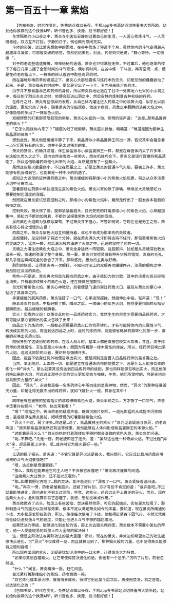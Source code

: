 # 第一百五十一章 紫焰
        【告知书友，时代在变化，免费站点难以长存，手机app多书源站点切换看书大势所趋，站长给你推荐的这个换源APP，听书音色多、换源、找书都好使！】
       与世隔绝的小山谷之中，萧炎与小医仙安静的过着自己的生活，一人苦心修炼斗气，一人苦研毒经，双方互不打扰，宁静的日子，倒也颇为悠闲充实。
       斗师的突破，远比萧炎想象中的困难，在谷中修炼了将近半个月，虽然体内的斗气变得越来越雄浑与凝聚，可那股突破的感觉，依然迟迟未到，对此，药老则只是说，“静心等待，一切随缘 ”。
       对于药老这些遮遮掩掩，神神秘秘的话语，萧炎也只得满脸无奈，不过事后，他也逐渐的停下了每日几乎占据了全部时间的斗气修炼，偶尔有时间，在谷中练一下斗技，再有空闲一点，便是在药老的指点下，一株株的辨认着谷中那些奇异药材。
       而在遍地珍稀药草的诱惑之下，萧炎心头那想要练习炼药术的念头，却是忽然的蠢蠢欲动了起来，于是，萧炎每天的时间中，便又是分出了一小半，专门用来练习炼药术。
       由于并不想暴露自己炼药师的身份，所以萧炎将地址选在了谷中一处离地六七米的小山洞之中，每日到了烈日炎炎之时，他便会跃进山洞之中，然后安静的炼制着各种初级的丹药。
       在炼丹之时，萧炎有些惊异的发现，从自己体内灌注进入药鼎之中的淡黄火焰，似乎比以前的温度，更加炽热了许多，随着萧炎的仔细观察，他这才察觉，药鼎之中翻腾的淡黄火焰之中，好像隐隐的多出了一抹紫色火焰…
       双眼愣愣的盯着那若隐若现的紫焰，萧炎心头猛的一动，惊愕的轻声道: “这是…那紫晶翼狮王的紫火？”
       “它怎么跑我体内来了？”疑惑的眨了眨眼睛，萧炎眉头微皱，喃喃道：“难道是因为那伴生紫晶源的缘故？”
       想到此处，萧炎倒是缓缓平静了下来，紫晶源与小紫晶翼狮王同出一源，若说其中会蕴含着一点它们所特有的火焰，也并不是太过稀奇的事。
       萧炎的猜测，的确并没错，伴生紫晶源与小紫晶翼狮王一样，都是在母兽体内呆了许多年，在这般久而久之之下，其内自然会吸收一些紫火，而在机缘巧合下，萧炎又是误打误撞将紫晶源吃了，所以这借助着药鼎催化出来的火焰，自然是拥有了一些紫火。
       虽然这些紫火数量颇小，不过在质量之上，却是比萧炎的普通斗气火焰，要强上许多，萧炎能够有机会得到它，也能算是一种不小的机遇了。
       感知之力逐渐的延伸进药鼎之中，萧炎缓缓的将那缕小小的紫色火焰包裹，将之从众多淡黄火焰中分离而出。
       望着那缕在药鼎中单独摇曳生姿的紫色火焰，萧炎兴奋的舔了舔嘴，继续加大灵魂感知力，想要控制它温度的涨幅。
       然而就在萧炎尝试想要控制之时，那缕小小的紫色火焰中，竟然是传出了一股发自本能般的抗拒之意。
       控制失败，萧炎愣了愣，旋即紧皱着眉头，目光死死的盯着那缕小小的紫色火焰，心神越加集中，感知力不断的加强着，不断的试探着紫色火焰抗拒的底线。
       虽然紫色火焰颇为强横与桀骜，不过萧炎并不担心，不管如何说，它现在也是无主之物，萧炎有信心将之慢慢的占据！
       药鼎之中，萧炎与紫色火焰互相僵持着，谁也不肯成为那率先的失败者。
       这般僵持，足足持续了将近十分钟，就在萧炎满头大汗即将支持不住时，那包裹着紫色火焰的灵魂之力，猛然一颤，然后潮水般的涌进了火焰之中，迅速的掌控了它的一切。
       灵魂之力灌注进紫色火焰之中，萧炎全身猛然一阵轻颤，这股颤抖，犹如是从灵魂深处散发出来一般，快速的弥漫了整个身躯，那一霎，萧炎只觉得灵魂有种升华般的错觉，浑身的毛孔，都几乎是在瞬间完全的张合了开来，那种感觉，极为的玄奥与舒畅。
       剧烈的快感，让得萧炎再一次颤抖，不知何时闭上的双眼再次缓缓睁开，漆黑的眼眸之中，竟然掠过淡淡的紫色。
       紫色一闪便逝，萧炎再次将目光投向药鼎之中，由于感知力的分散，其中的淡黄火焰已经完全消失，只有着那缕微小的紫色火焰，还在微微摇摆颤抖。
       目光盯着紫色火焰，萧炎心神微动，后者便是飞速的窜过药鼎火口，最后从萧炎的掌心中，钻进了其身体之内。
       手掌缓缓的脱离药鼎，萧炎轻舒了一口气，右手逐渐握拢，然后伸出中指，轻声道：“现！”
       随着萧炎的音落，中指轻颤了颤，瞬间之后，一缕细小的紫色火焰，居然便是悄悄的从指尖冒腾而出，最后缓缓的翻腾着。
       实火！实质的火焰！以萧炎此时的一品炼药师实力，竟然生生的将至少需要四品炼药师，才有可能从掌心冒腾出的实火召唤了出来！
       四品之下的炼药师，一般都必须需要药鼎火口的奇异转化，才有可能将体内的火属性斗气，转换成实质的火焰，而当到达四品之上时，此时的炼药师，则能够省略掉药鼎转化的那一步，直接的召唤出实质火焰。
       而很多到了这级别的炼药师，在与人战斗时，基本上都是直接召唤实火攻击，并且，由于炼药师的灵魂属性，天生便是火中夹木，而因为有着那一缕木属性的缘故，所以，炼药师召唤出来的火焰，远远比同阶的斗者，要炽热与强横许多。
       因此，能否不依靠任何外物便召唤出实火，便是辨别是否晋入四品炼药师的最关键之处。
       当然，事无绝对，上面的一切，都是建立在普通炼药师的前提之下，若是什么人能够侥幸的炼化一种“异火”，那么就算其没有达到四品炼药师的级别，那也同样能够召唤出实火，而且他所召唤出来的火焰，可远远比那些正宗的实火更加变态与强横，毕竟，他们所掌控的，可是天地间最具毁灭力量的“异火”！
       因此，“异火”，永远都是每一名炼药师心中所向往的至高神物，然而，“异火”的那种狂暴毁灭力量，却是让得无数杰出的炼药师，犹如飞蛾扑火一般，葬身在其中！
       ……
       同样是有些震撼的望着指尖的那缕细微紫色火焰，萧炎半晌之后，方才吸了一口凉气，声音中泛着许些颤抖：“老师，快出来看看！”
       “嗯？”戒指之中，传出药老的疑惑声音，略微沉寂片刻后，一道光影猛的从戒指中闪掠而出，最后悬浮在萧炎面前，眼睛愣愣的盯着那缕紫色火焰。
       “异火？不对，弱了许多…你这是…对了，紫晶翼狮王的紫火？”目光泛着疑惑与惊异，药老奇声道：“原来那紫晶源竟然还有这等效果，居然能够在人体内形成紫晶翼狮王的本源火焰。”
       “这能算是异火么？”目光炽热的盯着那缕似乎随时都会消散的紫色火焰，萧炎急忙问道。
       “呃…不算吧。”先是一愣，药老旋即摇了摇头，道：“虽然这也是一种奇异火焰，不过比起“异火”来，却是要差上许多，嗯…或许叫它为兽火要好一些。”
       “……”
       无语的摇了摇头，萧炎道：“不管它算是异火还是兽火，我只想问，它应该比我用药鼎召唤出来的斗气火焰要强吧?”
       “嗯，这点倒是毋庸置疑。”
       “那么，我现在能算是它的主人吧？不会被它反噬吧？”萧炎再次谨慎的问道。
       “这缕紫火太过微小，还不足以反噬你。”
       “那…如果我把它吞噬了…我的焚决，能不能进化？”深吸了一口气，萧炎紧接着追问道。
       “呃…”再次一愣，药老紧皱着眉头，迟疑了好片刻，方才有些不肯定的道：“或许能吧…不过就算能够进化，那也进化不到太过高阶，毕竟，这紫火，还远远比不上真正的异火，而且，现在这紫火太小，此时就算你将它吞噬了，我想，恐怕没半点作用。”
       萧炎微微点了点头，脸庞上有些苦恼，焚决虽然奇异，可它的起始点，实在是太垃圾了，那种制造斗气的能力以及储存效果，根本不足以满足萧炎如今的挥霍，要知道，现在萧炎所精通的斗技，大多都是玄阶级别的，所以，往往每次使用了斗技，他都得赶紧吞下回气丹，不然光凭黄阶低级功法制造斗气的速度，只能让他进入斗气不够的尴尬境地。
       如果焚决的等级，能够进化到玄阶的话，那上次去狼头佣兵团，萧炎根本不需要小医仙的帮忙，他一人便能轻易的将那上百人全部的解决掉！
       这，便是玄阶功法与黄阶功法的最大差距！所以，现在的萧炎，非常迫切希望自己的功法能够快点进化，可“异火”不仅难得一见，而且就算见到了，那种毁灭般的力量，也不见得萧炎能够将之顺利吞噬！
       所以现在出现的紫火，无疑是犹如沙漠中的一口水井，让得萧炎大为狂喜。
       “如果你真想吞噬紫火，让它来使得焚决进化的话，倒也有一个法子。”沉吟了片刻，药老忽然道。
       “什么？”闻言，萧炎精神一振，赶忙问道。
       目光紧盯着那缕细小的紫焰，药老微微一笑。
       “将它炼化成本源火种，慢慢培养成长，待得它到达某个层次后，再使用焚决，将之吞噬，以达进化之效！”
       【告知书友，时代在变化，免费站点难以长存，手机app多书源站点切换看书大势所趋，站长给你推荐的这个换源APP，听书音色多、换源、找书都好使！】